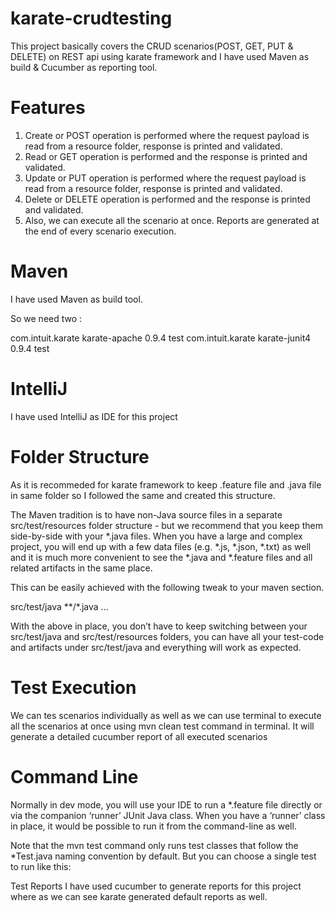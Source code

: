 # karate-crudtesting
This project basically covers the CRUD scenarios(POST, GET, PUT & DELETE) on REST api using karate framework and I have used Maven as build & Cucumber as reporting tool.

# Features
1. Create or POST operation is performed where the request payload is read from a resource folder, response is printed and validated.
2. Read or GET operation is performed and the response is printed and validated.
3. Update or PUT operation is performed  where the request payload is read from a resource folder, response is printed and validated.
4. Delete or DELETE operation is performed and the response is printed and validated.
5. Also, we can execute all the scenario at once.
Reports are generated at the end of every scenario execution.

# Maven
I have used Maven as build tool.

So we need two <dependencies>:

<dependency>
    <groupId>com.intuit.karate</groupId>
    <artifactId>karate-apache</artifactId>
    <version>0.9.4</version>
    <scope>test</scope>
</dependency>
<dependency>
    <groupId>com.intuit.karate</groupId>
    <artifactId>karate-junit4</artifactId>
    <version>0.9.4</version>
    <scope>test</scope>
</dependency>

# IntelliJ
I have used IntelliJ as IDE for this project

# Folder Structure
As it is recommeded for karate framework to keep .feature file and .java file in same folder so I followed the same and created this structure.

The Maven tradition is to have non-Java source files in a separate src/test/resources folder structure - but we recommend that you keep them side-by-side with your *.java files. When you have a large and complex project, you will end up with a few data files (e.g. *.js, *.json, *.txt) as well and it is much more convenient to see the *.java and *.feature files and all related artifacts in the same place.

This can be easily achieved with the following tweak to your maven <build> section.

<build>
    <testResources>
        <testResource>
            <directory>src/test/java</directory>
            <excludes>
                <exclude>**/*.java</exclude>
            </excludes>
        </testResource>
    </testResources>        
    <plugins>
    ...
    </plugins>
</build>

With the above in place, you don’t have to keep switching between your src/test/java and src/test/resources folders, you can have all your test-code and artifacts under src/test/java and everything will work as expected.

# Test Execution
We can tes scenarios individually as well as we can use terminal to execute all the scenarios at once using mvn clean test command in terminal. It will generate a detailed cucumber report of all executed scenarios

# Command Line
Normally in dev mode, you will use your IDE to run a *.feature file directly or via the companion ‘runner’ JUnit Java class. When you have a ‘runner’ class in place, it would be possible to run it from the command-line as well.

Note that the mvn test command only runs test classes that follow the *Test.java naming convention by default. But you can choose a single test to run like this:

Test Reports
I have used cucumber to generate reports for this project where as we can see karate generated default reports as well.




